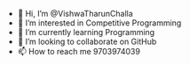 - 👋 Hi, I’m @VishwaTharunChalla
- 👀 I’m interested in Competitive Programming
- 🌱 I’m currently learning Programming
- 💞️ I’m looking to collaborate on GitHub
- 📫 How to reach me 9703974039

<!---
VishwaTharunChalla/VishwaTharunChalla is a ✨ special ✨ repository because its `README.md` (this file) appears on your GitHub profile.
You can click the Preview link to take a look at your changes.
--->

